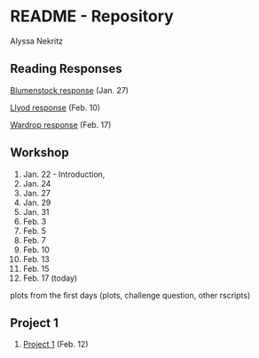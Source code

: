 # README - Repository
Alyssa Nekritz



## Reading Responses
[Blumenstock response](https://alyssanekk.github.io/index/blumenstock) (Jan. 27)

[Llyod response](https://alyssanekk.github.io/index/lloyd) (Feb. 10)

[Wardrop response](https://alyssanekk.github.io/index/wardrop) (Feb. 17)

## Workshop

1. Jan. 22 - Introduction, 
2. Jan. 24
3. Jan. 27
4. Jan. 29
5. Jan. 31
6. Feb. 3
7. Feb. 5
8. Feb. 7
9. Feb. 10
10. Feb. 13
11. Feb. 15
12. Feb. 17 (today)


plots from the first days (plots, challenge question, other rscripts)

## Project 1

1. [Project 1](https://alyssanekk.github.io/index/project1) (Feb. 12)
